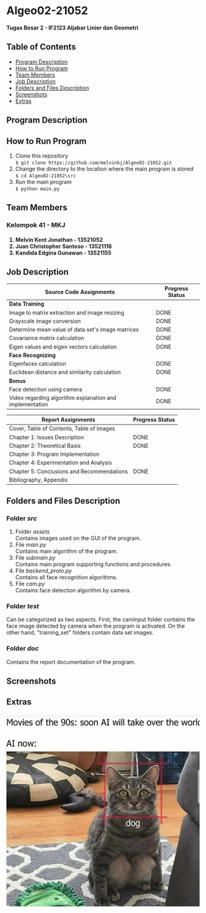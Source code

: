 # **Algeo02-21052**
**Tugas Besar 2 - IF2123 Aljabar Linier dan Geometri**

## **Table of Contents**
* [Program Description](#program_desc)
* [How to Run Program](#program_tutorial)
* [Team Members](#team_member)
* [Job Description](#job_desc)
* [Folders and Files Description](#folders_files_desc)
* [Screenshots](#screenshots)
* [Extras](#extras)

## **Program Description**

## **How to Run Program**
1. Clone this repository <br>
`$ git clone https://github.com/melvinkj/Algeo02-21052.git`
2. Change the directory to the location where the main program is stored <br>
`$ cd Algeo02-21052\src`
3. Run the main program <br>
`$ python main.py`

## **Team Members**
<h3> Kelompok 41 - MKJ </h3>
<h4>
<ol>
<li> Melvin Kent Jonathan - 13521052
<li> Juan Christopher Santoso - 13521116
<li> Kandida Edgina Gunawan - 13521155
</ol>
</h4>

## **Job Description**

| Source Code Assignments | Progress Status |
|------------------------ | ----------------|
| **Data Training**  | |
| Image to matrix extraction and image resizing | DONE|
| Grayscale image conversion | DONE |
| Determine mean value of data set's image matrices | DONE |
| Covariance matrix calculation | DONE|
| Eigen values and eigen vectors calculation | DONE|
| **Face Recognizing**  | |
| Eigenfaces calculation | DONE|
| Euclidean distance and similarity calculation  | DONE|
| **Bonus**  | |
| Face detection using camera | DONE|
| Video regarding algorithm explanation and implementation | DONE|

| Report Assignments | Progress Status |
|------------------------ | ----------------|
| Cover, Table of Contents, Table of Images | |
| Chapter 1: Issues Description | DONE|
| Chapter 2: Theoretical Basis | DONE|
| Chapter 3: Program Implementation | |
| Chapter 4: Experimentation and Analysis | |
| Chapter 5: Conclusions and Recommendations | DONE|
| Bibliography, Appendix | |



## **Folders and Files Description**
### Folder *src*
1. Folder *assets* <br>
Contains images used on the GUI of the program.
2. File *main.py* <br>
Contains main algorithm of the program.
3. File *submain.py* <br>
Contains main program supporting functions and procedures. 
4. File *backend_proto.py* <br>
Contains all face recognition algorithms.
5. File *cam.py* <br>
Contains face detection algorithm by camera.
### Folder *test*
Can be categorized as two aspects. First, the camInput folder contains the face image detected by camera when the program is activated. On the other hand, "training_set" folders contain data set images.
### Folder *doc*
Contains the report documentation of the program.


## **Screenshots**
 
## **Extras**
<img src="./src/assets/meme.jpg" alt="Face Recog Meme">